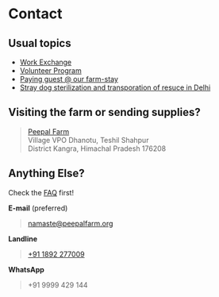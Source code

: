 <!--
Title: Contact us
Scripts:

Javascript: fbq('track', 'ViewContent'); alert('i win');
-->

Contact
==========

Usual topics
--------
* [Work Exchange](/?p=workexchange)
* [Volunteer Program](/?p=volunteer)
* [Paying guest @ our farm-stay](/?p=farmstay)
* [Stray dog sterilization and transporation of resuce in Delhi](/?p=abc)
 
Visiting the farm or sending supplies?
----------

> [Peepal Farm](/?p=directions)  
> Village VPO Dhanotu, Teshil Shahpur  
> District Kangra, Himachal Pradesh 176208

Anything Else? 
----------
Check the [FAQ](/?p=faq) first!

**E-mail**  (preferred)

> [namaste@peepalfarm.org](mailto:namaste@peepalfarm.org)

**Landline**  
	
> [+91 1892 277009](tel:0911892277009)

**WhatsApp**  
	
> +91 9999 429 144

	
<!-- 
**Facebook**

> <div class="fb-page" data-href="https://www.facebook.com/badmashpeepal/" data-tabs="messages" data-width="400" data-height="400" data-small-header="true" data-adapt-container-width="true" data-hide-cover="true" data-show-facepile="true"><div class="fb-xfbml-parse-ignore"><blockquote cite="https://www.facebook.com/badmashpeepal/"><a href="https://www.facebook.com/badmashpeepal/">Badmash Peepal</a></blockquote></div></div>



- /javascripts/twitter.js
- 
**Twitter**

> <a class="twitter-timeline" data-dnt="true" href="https://twitter.com/BadmashPeepal" data-widget-id="687524108473520128">Tweets by @BadmashPeepal</a>


- //static.medium.com/embed.js

**Medium**

> <a class="m-profile" href="https://medium.com/@badmashpeepal">Badmash Peepal</a>
-->

